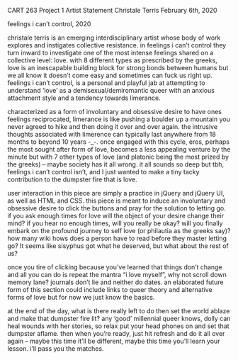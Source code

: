 CART 263 Project 1
Artist Statement
Christale Terris
February 6th, 2020

feelings i can’t control, 2020

christale terris is an emerging interdisciplinary artist whose body of work explores and instigates collective resistance. in feelings i can’t control they turn inward to investigate one of the most intense feelings shared on a collective level: love. with 8 different types as prescribed by the greeks, love is an inescapable building block for strong bonds between humans but we all know it doesn’t come easy and sometimes can fuck us right up.  feelings i can’t control, is a personal and playful jab at attempting to understand ‘love’ as a demisexual/demiromantic queer with an anxious attachment style and a tendency towards limerance.

characterized as a form of involuntary and obsessive desire to have ones feelings reciprocated, limerance is like pushing a boulder up a mountain you never agreed to hike and then doing it over and over again. the intrusive thoughts associated with limerence can typically last anywhere from 18 months to beyond 10 years -_-. once engaged with this cycle, eros, perhaps the most sought after form of love, becomes a less appealing venture by the minute but with 7 other types of love (and platonic being the most prized by the greeks) – maybe society has it all wrong. it all sounds so deep but tbh,  feelings i can’t control isn’t, and I just wanted to make a tiny tacky contribution to the dumpster fire that is love.

user interaction in this piece are simply a practice in jQuery and jQuery UI,  as well as HTML and CSS. this piece is meant to induce an involuntary and obsessive desire to click the buttons and pray for the solution to letting go. if you ask enough times for love will the object of your desire change their mind? if you hear no enough times, will you really be okay? will you finally embark on the profound journey to self love (or philautia as the greeks say)? how many wiki hows does a person have to read before they master letting go? It seems like sisyphus got what he deserved, but what about the rest of us?

once you tire of clicking because you’ve learned that things don’t change and all you can do is repeat the mantra “i love myself”, why not scroll down memory lane? journals don’t lie and neither do dates. an elaborated future form of this section could include links to queer theory and alternative forms of love but for now we just know the basics.

at the end of the day, what is there really left to do then set the world ablaze and make that dumpster fire lit? any ‘good’ millennial queer knows, dolly can heal wounds with her stories, so relax put your head phones on and set that dumpster aflame. then when you’re ready, just hit refresh and do it all over again – maybe this time it’ll be different, maybe this time you’ll learn your lesson. i’ll pass you the matches.

